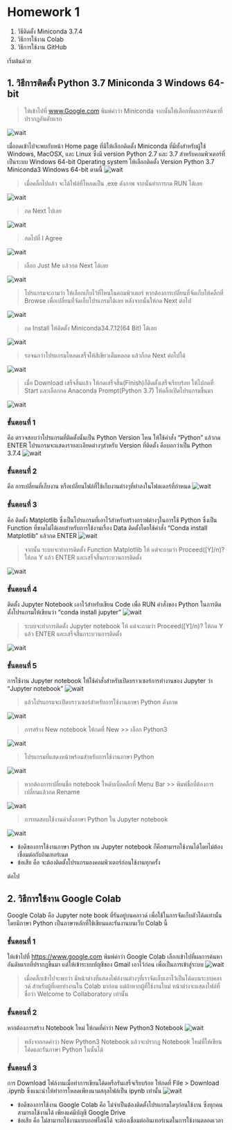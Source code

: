 # Homework 1

1. วิธีติดตั้ง Miniconda 3.7.4
2.	วิธีการใช้งาน Colab
3.	วิธีการใช้งาน GitHub

เริ่มต้นด้วย 
## 1. วิธีการติดตั้ง Python 3.7 Miniconda 3 Windows 64-bit 
> ให้เข้าไปที่ www.Google.com พิมพ์คำว่า Miniconda จากนั้นให้เลือกที่ผลการค้นหาที่ปรากฏอันดับแรก

![wait](p1_LI.jpg)

เมื่อกดเข้าไปจะพบกับหน้า Home page ที่มีให้เลือกติดตั้ง Miniconda ที่มีทั้งสำหรับผู้ใช้  Windows,  MacOSX, และ Linux ซึ่งมี version Python 2.7 และ 3.7 สำหรับคอมพิวเตอร์ที่เป็นระบบ Windows 64-bit Operating system ให้เลือกติดตั้ง Version Python 3.7  Miniconda3 Windows 64-bit ตามนี้
![wait](p2_LI.jpg)
> เมื่อคลิ้กไปแล้ว จะได้ไฟล์ที่โหลดเป็น .exe ดังภาพ จากนั้นทำการกด RUN ได้เลย

![wait](Inkedp3_LI.jpg)
 > กด Next ไปเลย

![wait](p4.jpg)
>กดไปที่ I  Agree

![wait](p5.jpg)

>เลือก Just Me แล้วกด Next ได้เลย

![wait](p6.jpg)
>โปรแกรมจะถามว่า ให้เลือกเก็บไว้ที่ไหนในคอมพิวเตอร์ หากต้องการเปลี่ยนที่จัดเก็บให้คลิ้กที่ Browse เพื่อเปลี่ยนที่จัดเก็บโปรแกรมได้เลย หลังจากนั้นให้กด Next ต่อไป

![wait](p7.jpg)
>กด Install ให้ติดตั้ง Miniconda34.7.12(64 Bit) ได้เลย

![wait](p8.jpg)
>รอจนกว่าโปรแกรมโหลดเสร็จให้สีเขียวเต็มหลอด แล้วก็กด Next ต่อไปได้

![wait](p9.jpg)
>เมื่อ Download  เสร็จสิ้นแล้ว ให้กดเสร็จสิ้น(Finish)ก็ติดตั้งเสร็จเรียบร้อย
ให้ไปกดที่ Start และเลือกกด Anaconda Prompt(Python 3.7) ให้คลิ้กเปิดโปรแกรมขึ้นมา

![wait](p10_LI.jpg)
### ขั้นตอนที่ 1  
คือ ตรวจสอบว่าโปรแกรมที่ติดตั้งนั้นเป็น Python Version ไหน ให้ใช้คำสั่ง “Python” 
แล้วกด ENTER โปรแกรมจะแสดงรายละเอียดต่างๆสำหรับ Version ที่ติดตั้ง คือบอกว่าเป็น Python 3.7.4
![wait](p11.jpg)
### ขั้นตอนที่ 2 
คือ การเปลี่ยนที่เก็บงาน หรือเปลี่ยนไฟล์ที่ใช้เก็บงานต่างๆที่ทำลงในโฟลเดอร์ที่กำหนด 
![wait](p12.jpg)
### ขั้นตอนที่ 3 
คือ ติดตั้ง Matplotlib ซึ่งเป็นโปรแกรมที่เอาไว้สำหรับสร้างกราฟต่างๆในการใช้ Python ซึ่งเป็น Function ที่ขาดไม่ได้เลยสำหรับการใช้งานเรื่อง Data ติดตั้งโดยใช้คำสั่ง “Conda install Matplotlib” แล้วกด ENTER 
![wait](p13.jpg)
>จากนั้น ระบบจะทำการติดตั้ง Function Matplotlib ให้ แต่จะถามว่า Proceed([Y]/n)? ให้กด Y แล้ว ENTER และเสร็จสิ้นกระบวนการติดตั้ง

![wait](p14_LI.jpg)
### ขั้นตอนที่ 4 
ติดตั้ง Jupyter Notebook เอาไว้สำหรับเขียน Code เพื่อ RUN คำสั่งของ Python ในการติดตั้งโปรแกรมให้เขียนว่า “conda install jupyter”
![wait](p15.jpg)
> ระบบจะทำการติดตั้ง Jupyter notebook  ให้ แต่จะถามว่า Proceed([Y]/n)? ให้กด Y แล้ว ENTER และเสร็จสิ้นกระบวนการติดตั้ง

![wait](p16_LI.jpg)
### ขั้นตอนที่ 5 
การใช้งาน Jupyter notebook ให้ใช้คำสั่งสำหรับเปิดบราวเซอร์การทำงานของ Jupyter ว่า “Jupyter notebook”
![wait](p17.jpg)
> แล้วโปรแกรมจะเปิดบราวเซอร์สำหรับการใช้งานภาษา Python ดังภาพ

![wait](p18.jpg)
> การสร้าง New notebook ให้กดที่ New >> เลือก Python3

![wait](p19_LI.jpg)
>โปรแกรมที่แสดงหน้าพร้อมสำหรับการใช้งานภาษา Python 

![wait](p20.jpg)
>หากต้องการเปลี่ยนชื่อ notebook ใหดับเบิ้ลคลิ้กที่ Menu Bar >> พิมพ์ชื่อที่ต้องการเปลี่ยนแล้วกด Rename

![wait](p21.jpg)
>การทดสอบใช้งานคำสั่งภาษา Python ใน Jupyter notebook

![wait](p22.jpg)
- ข้อดีของการใช้งานภาษา  Python บน Jupyter notebook ก็คือสามารถใช้งานได้โดยไม่ต้องเชื่อมต่อกับอินเทอร์เนต 
- ข้อเสีย คือ จะต้องติดตั้งโปรแกรมลงคอมพิวเตอร์ก่อนใช้งานทุกครั้ง

ต่อไป 
## 2. วิธีการใช้งาน Google Colab       
Google Colab คือ Jupyter note book ที่รันอยู่บนคลาวด์ เพื่อใช้ในการจัดเก็บตัวโค้ดเท่านั้น โดยมีภาษา Python เป็นภาษาหลักที่ใช้เขียนและรันงานบนเว็บ Colab นี้
### ขั้นตอนที่ 1 
ให้เข้าไปที่ https://www.google.com พิมพ์คำว่า Google Colab เลือกเข้าไปที่ผลการค้นหาอันดับแรกที่ปรากฏขึ้นมา แต่ให้เข้าระบบบัญชีของ Gmail เอาไว้ก่อน เพื่อเป็นการเข้าสู่ระบบ
![wait](p23_LI.jpg)
> เมื่อคลิ้กเข้าไปจะพบว่า มีหน้าต่างที่แสดงไฟล์งานต่างๆที่เราจัดเก็บเอาไว้เป็นโค้ดบนระบบคลาวด์ สำหรับผู้ที่เคยทำงานใน Colab มาก่อน แต่ถ้าหากผู้ที่ใช้งานใหม่ หน้าต่างจะแสดงไฟล์ที่ชื่อว่า Welcome to Collaboratory เท่านั้น 

### ขั้นตอนที่ 2 
หากต้องการสร้าง Notebook ใหม่ ให้กดที่คำว่า New Python3 Notebook
![wait](p24_LI.jpg)
> หลังจากกดคำว่า New Python3 Notebook แล้วจะปรากฏ Notebook ใหม่ที่ให้เขียนโค้ดและรันภาษา Python ในนั้นได้

### ขั้นตอนที่ 3 
การ Download ไฟล์งานเมื่อทำการเขียนโค้ดหรือรันเสร็จเรียบร้อย ให้กดที่ File > Download .ipynb ซึ่งแนะนำให้ทำการโหลดเพียงนามสกุลไฟล์เป็น ipynb เท่านั้น
![wait](p25_LI.jpg)
- ข้อดีของการใช้งาน Google Colab คือ ไม่จำเป็นต้องติดตั้งโปรแกรมใดๆก่อนใช้งาน ซึ่งทุกคนสามารถใช้งานได้ เพียงแค่มีบัญชี Google Drive
- ข้อเสีย คือ ไม่สามารถใช้งานแบบออฟไลน์ได้ จะต้องเชื่อมต่ออินเทอร์เนตในการใช้งานตลอดเวลา






















